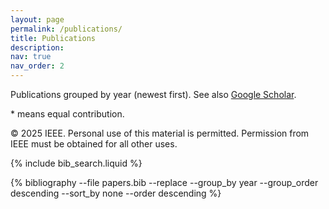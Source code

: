 ```yaml
---
layout: page
permalink: /publications/
title: Publications
description:
nav: true
nav_order: 2
---
```


<!-- Bibsearch Feature -->

Publications grouped by year (newest first).
See also [Google Scholar](https://scholar.google.com/citations?user=jxTnfogAAAAJ&hl=en).

\* means equal contribution.

© 2025 IEEE. Personal use of this material is permitted. Permission from IEEE must be obtained for all other uses.

{% include bib_search.liquid %}

<div class="publications">
{% bibliography
     --file         papers.bib
     --replace
     --group_by     year
     --group_order  descending
     --sort_by      none
     --order        descending
%}
</div>
